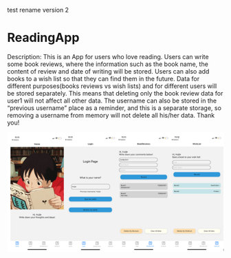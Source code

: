 test rename version 2

# ReadingApp

Description:
This is an App for users who love reading. Users can write some book reviews, where the information such as the book name, the content of review and date of writing will be stored. Users can also add books to a wish list so that they can find them in the future. Data for different purposes(books reviews vs wish lists) and for different users will be stored separately. This means that deleting only the book review data for user1 will not affect all other data. The username can also be stored in the “previous username” place as a reminder, and this is a separate storage, so removing a username from memory will not delete all his/her data. Thank you!

![alt text](https://github.com/metaphor987/Huijie_153a_CPA1/blob/main/Screen%20Shot%202022-01-26%20at%2012.38.05%20PM.png)
